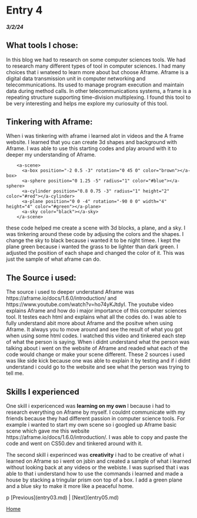 # Entry 4
##### 3/2/24
<h2>What tools I chose:</h2>
<p> In this blog we had to research on some computer sciences tools. We had to research many different types of tool in computer sciences. I had many choices that i wnateed to learn more about but choose Aframe. Aframe is a digital data transmission unit in computer networking and telecommunications. Its used to manage program execution and maintain data during method calls. In other telecommunications systems, a frame is a repeating structure supporting time-division multiplexing. I found this tool to be very interesting and helps me explore my curiosuity of this tool.</p>
<h2>Tinkering with Aframe:</h2>
When i was tinkering with aframe i learned alot in videos and the A frame website. I learned that you can create 3d shapes and background with Aframe. I was able to use this starting codes and play around with it to deeper my understanding of Aframe.

```
    <a-scene>
      <a-box position="-2 0.5 -3" rotation="0 45 0" color="brown"></a-box>
      <a-sphere position="0 1.25 -5" radius="1" color="#blue"></a-sphere>
      <a-cylinder position="0.8 0.75 -3" radius="1" height="2" color="#red"></a-cylinder>
      <a-plane position="0 0 -4" rotation="-90 0 0" width="4" height="4" color="#green"></a-plane>
      <a-sky color="black"></a-sky>
    </a-scene>
```
<p> these code helped me create a scene with 3d blocks, a plane, and a sky. I was tinkering around these code by adjusing the colors and the shapes. I change the sky to black because i wanted it to be night timee. I kept the plane green because i wanted the grass to be lighter than dark green. I adjusted the position of each shape and changed the color of it. This was just the sample of what aframe can do.</p>
<h2> The Source i used:</h2>
<p>The source i used to deeper understand Aframe was https://aframe.io/docs/1.6.0/introduction/ and https://www.youtube.com/watch?v=ho74yKJtdyI. The youtube video explains Aframe and how do i major importance of this computer sciences tool. It testes each html and explains what all the codes do. I was able to fully understand abit more about Aframe and the positve when using Aframe. It always you to move around and see the result of what you got when using some html codes. I watched this video and tinkered each step of what the person is saying. When i didnt understand what the person was talking about i went on the website of Aframe and readed what each of the code would change or make your scene different. These 2 sources i used was like side kick because one was able to explain it by testing and if i didnt understand i could go to the website and see what the person was trying to tell me.</p>
<h2>Skills I experienced</h2>
<p>One skill i expericenced was <b>learning on my own</b> l because i had to research everything on Aframe by myself. I couldnt communicate with my friends because they had different passion in computer science tools. For example i wanted to start my own scene so i googled up Aframe basic scene which gave me this website
https://aframe.io/docs/1.6.0/introduction/. I was able to copy and paste the code and went on CS50.dev and tinkered around with it.</p>
<p>The second skill i experinced was <b>creativity</b> i had to be creative of what i learned on Aframe so i went on jsbin and created a sample of what i learned without looking back at any videos or the webiste. I was suprised that i was able to that i understand how to use the commands i learned and made a house by stacking a tringular prism oon top of a box. I add a green plane and a blue sky to make it more like a peaceful home.</p>p
[Previous](entry03.md) | [Next](entry05.md)

[Home](../README.md)
